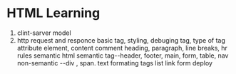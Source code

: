 # HTML Learning

1. clint-sarver model
2. http request and responce
basic tag, styling, debuging
tag, type of tag
attribute
element, content
comment
heading, paragraph, line breaks, hr rules 
semantic html
semantic tag--header, footer, main, form, table, nav
non-semantic --div , span.
text formating tags
list 
link
form 
deploy
